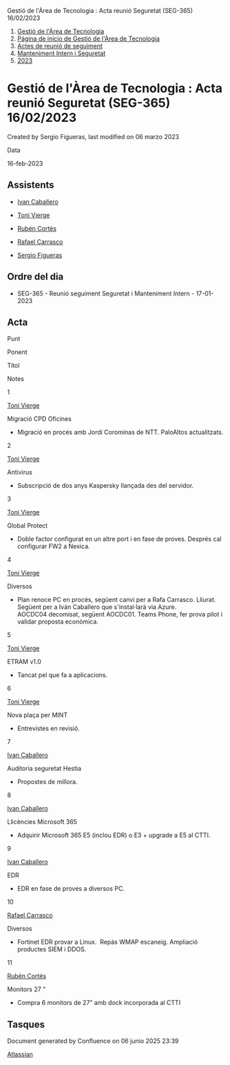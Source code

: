 Gestió de l'Àrea de Tecnologia : Acta reunió Seguretat (SEG-365) 16/02/2023  

1.  [Gestió de l'Àrea de Tecnologia](index.md)
2.  [Página de inicio de Gestió de l'Àrea de Tecnologia](13893786.md)
3.  [Actes de reunió de seguiment](34505308.md)
4.  [Manteniment Intern i Seguretat](Manteniment-Intern-i-Seguretat_64979142.md)
5.  [2023](2023_81855471.md)

Gestió de l'Àrea de Tecnologia : Acta reunió Seguretat (SEG-365) 16/02/2023
===========================================================================

Created by Sergio Figueras, last modified on 06 marzo 2023

Data

16-feb-2023

Assistents
----------

*   [Ivan Caballero](https://confluence.aoc.cat/display/~icaballero)
*   [Toni Vierge](https://confluence.aoc.cat/display/~tvierge.admin)
*   [Rubén Cortés](https://confluence.aoc.cat/display/~rcortes)
    
*   [Rafael Carrasco](https://confluence.aoc.cat/display/~rcarrasco)
    
*   [Sergio Figueras](https://confluence.aoc.cat/display/~sfigueras)

Ordre del dia
-------------

*   SEG-365 - Reunió seguiment Seguretat i Manteniment Intern - 17-01-2023

Acta
----

Punt

Ponent

Títol

Notes

1

[Toni Vierge](https://confluence.aoc.cat/display/~tvierge)

Migració CPD Oficines

*   Migració en procés amb Jordi Corominas de NTT. PaloAltos actualitzats.
    

2

[Toni Vierge](https://confluence.aoc.cat/display/~tvierge)

Antivirus

*   Subscripció de dos anys Kaspersky llançada des del servidor.
    

3

[Toni Vierge](https://confluence.aoc.cat/display/~tvierge)

Global Protect

*   Doble factor configurat en un altre port i en fase de proves. Després cal configurar FW2 a Nexica.
    

4

[Toni Vierge](https://confluence.aoc.cat/display/~tvierge)

Diversos

*   Plan renoce PC en procés, següent canvi per a Rafa Carrasco. Lliurat. Següent per a Iván Caballero que s'instal·larà via Azure.  
    AOCDC04 decomisat, següent AOCDC01. Teams Phone, fer prova pilot i validar proposta econòmica.
    

5

[Toni Vierge](https://confluence.aoc.cat/display/~tvierge)

ETRAM v1.0

*   Tancat pel que fa a aplicacions.
    

6

[Toni Vierge](https://confluence.aoc.cat/display/~tvierge)

Nova plaça per MINT

*   Entrevistes en revisió.
    

7

[Ivan Caballero](https://confluence.aoc.cat/display/~icaballero)

Auditoria seguretat Hestia

*   Propostes de millora.
    

8

[Ivan Caballero](https://confluence.aoc.cat/display/~icaballero)

Llicències Microsoft 365

*   Adquirir Microsoft 365 E5 (inclou EDR) o E3 + upgrade a E5 al CTTI.
    

9

[Ivan Caballero](https://confluence.aoc.cat/display/~icaballero)

EDR

*   EDR en fase de proves a diversos PC.
    

10

[Rafael Carrasco](https://confluence.aoc.cat/display/~rcarrasco)

Diversos

*   Fortinet EDR provar a Linux.  Repàs WMAP escaneig. Ampliació productes SIEM i DDOS.

11

[Rubén Cortés](https://confluence.aoc.cat/display/~rcortes)

Monitors 27 "

*   Compra 6 monitors de 27” amb dock incorporada al CTTI
    

Tasques
-------

Document generated by Confluence on 06 junio 2025 23:39

[Atlassian](http://www.atlassian.com/)
